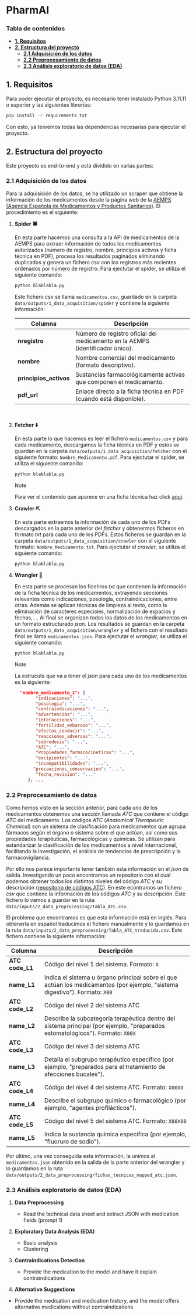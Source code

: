 # **PharmAI**

### **Tabla de contenidos**

- [**1. Requisitos**](#1-requisitos) <br>
- [**2. Estructura del proyecto**](#2-estructura-del-proyecto) <br>
   - [**2.1 Adquisición de los datos**](#21-adquisición-de-los-datos)
   - [**2.2 Preprocesamiento de datos**](#22-preprocesamiento-de-datos)
   - [**2.3 Análisis exploratorio de datos (EDA)**](#23-análisis-exploratorio-de-datos-eda)


## **1. Requisitos**
Para poder ejecutar el proyecto, es necesario tener instalado Python 3.11.11 o superior y las siguientes librerías:

```bash
pip install -r requirements.txt
```
Con esto, ya tenremos todas las dependencias necesarias para ejecutar el proyecto.

## **2. Estructura del proyecto**

Este proyecto es end-to-end y está dividido en varias partes:

### **2.1 Adquisición de los datos**

Para la adquisición de los datos, se ha utilizado un scraper que obtiene la información de los medicamentos desde la página web de la [AEMPS (Agencia Española de Medicamentos y Productos Sanitarios)](https://cima.aemps.es/cima/publico/lista.html). El procedimiento es el siguiente:

1. **Spider 🕷️**

   En esta parte hacemos una consulta a la API de medicamentos de la AEMPS para extraer información de todos los medicamentos autorizados (número de registro, nombre, principios activos y ficha técnica en PDF), procesa los resultados paginados eliminando duplicados y genera un fichero _csv_ con los registros más recientes ordenados por número de registro. Para ejectutar el spider, se utiliza el siguiente comando:

   ```bash
   python blablabla.py
   ```

   Este fichero csv se llama `medicamentos.csv`, guardado en la carpeta `data/outputs/1_data_acquisition/spider` y contiene la siguiente información:

      | Columna              | Descripción                                                                 |
   |----------------------|-----------------------------------------------------------------------------|
   | **nregistro**        | Número de registro oficial del medicamento en la AEMPS (identificador único). |
   | **nombre**           | Nombre comercial del medicamento (formato descriptivo).                     |
   | **principios_activos** | Sustancias farmacológicamente activas que componen el medicamento.         |
   | **pdf_url**          | Enlace directo a la ficha técnica en PDF (cuando está disponible).          |

<br>

2. **Fetcher ⬇️​**

   En esta parte lo que hacemos es leer el fichero `medicamentos.csv` y para cada medicamento, descargamos la ficha técnica en PDF y estos se guardan en la carpeta `data/outputs/1_data_acquisition/fetcher` con el siguiente formato: `Nombre_Medicamento.pdf`.  Para ejectutar el spider, se utiliza el siguiente comando:

   ```bash
   python blablabla.py
   ```

   > [!NOTE] 
   > Para ver el contenido que aparece en una ficha técnica haz click [aquí](https://cima.aemps.es/cima/pdfs/ft/99122002/FT_99122002.pdf).

3. **Crawler ⛏️**

   En esta parte extraemos la información de cada uno de los PDFs descargados en la parte anterior del _fetcher_ y obtenermos ficheros en formato _txt_ para cada uno de los PDFs. Estos ficheros se guardan en la carpeta `data/outputs/1_data_acquisition/crawler` con el siguiente formato: `Nombre_Medicamento.txt`.  Para ejectutar el _crawler_, se utiliza el siguiente comando:

   ```bash
   python blablabla.py
   ```


4. **Wrangler 📄**

   En esta parte se procesan los ficehros _txt_ que contienen la información de la ficha técnica de los medicamentos, extrayendo secciones relevantes como indicaciones, posología, contraindicaciones, entre otras. Además se aplican técnicas de limpieza al texto, como la eliminación de caracteres especiales, normalización de espacios y fechas, ... Al final se organizan todos los datos de los medicamentos en un formato estructurado _json_. Los resultados se guardan en la carpeta `data/outputs/1_data_acquisition/wrangler` y el fichero con el resultado final se llama `medicamentos.json`. Para ejectutar el _wrangler_, se utiliza el siguiente comando:

   ```bash
   python blablabla.py
   ```

   > [!NOTE]
   > La estrucuta que va a tener el _json_ para cada uno de los medicamentos es la siguiente:
   > ```json
   >   "nombre_medicamento_1": {
   >         "indicaciones": "...",
   >         "posologia": "...",
   >         "contraindicaciones": "...",
   >         "advertencias": "...",
   >         "interacciones": "...",
   >         "fertilidad_embarazo": "...",
   >         "efectos_conducir": "...",
   >         "reacciones_adversas": "...",
   >         "sobredosis": "...",
   >         "ATC": "...",
   >         "Propiedades_farmacocineticas": "...",
   >         "excipientes": "...",
   >         "incompatibilidades": "...",
   >        "precauciones_conservacion": "...",
   >         "fecha_revision": "..."
   >      }, ...
   >   ```

### **2.2 Preprocesamiento de datos**
Como hemos visto en la sección anterior, para cada uno de los medicamentos obtenemos una sección llamada _ATC_ que contiene el código _ATC_ del medicamento. Los códigos _ATC_ (_Anatomical Therapeutic Chemical_) son un sistema de clasificación para medicamentos que agrupa fármacos según el órgano o sistema sobre el que actúan, así como sus propiedades terapéuticas, farmacológicas y químicas. Se utilizan para estandarizar la clasificación de los medicamentos a nivel internacional, facilitando la investigación, el análisis de tendencias de prescripción y la farmacovigilancia.

Por ello nos parece importante tener también esta información en el _json_ de salida. Investigando un poco encontramos un repositorio con el cual podemos obtener todos los distintos niveles del código _ATC_ y su descripción ([repositorio de códigos ATC](https://github.com/sarrabenyahia/webscrap_health_monitoring.git)). En este econtramos un fichero _csv_ que contiene la información de los códigos _ATC_ y su descripción. Este fichero lo vamos a guardar en la ruta `data/inputs/2_data_preprocessing/Tabla_ATC.csv`.

El problema que encontramos es que esta información está en inglés. Para obtenerla en español traducimos el fichero manualmente y lo guardamos en la ruta `data/inputs/2_data_preprocessing/Tabla_ATC_traducida.csv`. Este fichero contiene la siguiente información:

| Columna        | Descripción                                                                                     |
|----------------|-------------------------------------------------------------------------------------------------|
| **ATC code_L1** | Código del nivel 1 del sistema. Formato: `X`  |
| **name_L1**     | Indica el sistema u órgano principal sobre el que actúan los medicamentos (por ejemplo, "sistema digestivo"). Formato: `X00`  |
| **ATC code_L2** | Código del nivel 2 del sistema ATC |
| **name_L2**     | Describe la subcategoría terapéutica dentro del sistema principal (por ejemplo, "preparados estomatológicos"). Formato: `X00X` |
| **ATC code_L3** | Código del nivel 3 del sistema ATC |
| **name_L3**     | Detalla el subgrupo terapéutico específico (por ejemplo, "preparados para el tratamiento de afecciones bucales"). |
| **ATC code_L4** | Código del nivel 4 del sistema ATC. Formato: `X00XX`|
| **name_L4**     | Describe el subgrupo químico o farmacológico (por ejemplo, "agentes profilácticos"). |
| **ATC code_L5** | Código del nivel 5 del sistema ATC. Formato: `X00X00` |
| **name_L5**     | Indica la sustancia química específica (por ejemplo, "fluoruro de sodio"). |

Por último, una vez conseguida esta información, la unimos al `medicamentos.json` obtenido en la salida de la parte anterior del wrangler y lo guardamos en la ruta `data/outputs/2_data_preprocessing/fichas_tecnicas_mapped_atc.json`.

### **2.3 Análisis exploratorio de datos (EDA)**



1. **Data Preprocessing**
   - Read the technical data sheet and extract JSON with medication fields (prompt 1)

2. **Exploratory Data Analysis (EDA)**
   - Basic analysis
   - Clustering

3. **Contraindications Detection**
   - Provide the medication to the model and have it explain contraindications

4.  **Alternative Suggestions**
   - Provide the medication and medication history, and the model offers alternative medications without contraindications
